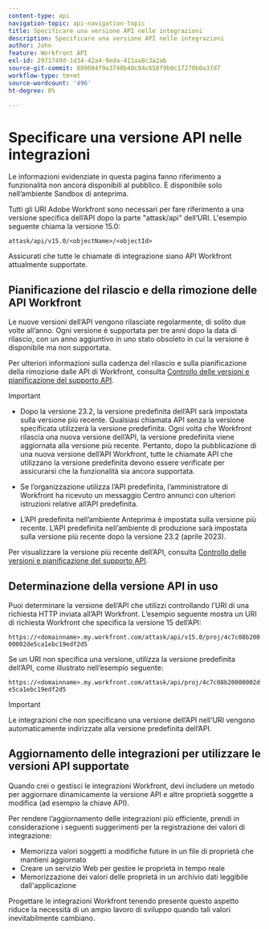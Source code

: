 ```yaml
---
content-type: api
navigation-topic: api-navigation-topic
title: Specificare una versione API nelle integrazioni
description: Specificare una versione API nelle integrazioni
author: John
feature: Workfront API
exl-id: 2971749d-1d34-42a4-9eda-411aa8c3a2ab
source-git-commit: 889084f9a3740b40c84c658f9b0c17270b0a37d7
workflow-type: tm+mt
source-wordcount: '496'
ht-degree: 0%

---
```


# Specificare una versione API nelle integrazioni

<span class="preview">Le informazioni evidenziate in questa pagina fanno riferimento a funzionalità non ancora disponibili al pubblico. È disponibile solo nell’ambiente Sandbox di anteprima.</span>

Tutti gli URI Adobe Workfront sono necessari per fare riferimento a una versione specifica dell’API dopo la parte &quot;attask/api&quot; dell’URI. L&#39;esempio seguente chiama la versione 15.0:

`attask/api/v15.0/<objectName>/<objectId>`

Assicurati che tutte le chiamate di integrazione siano API Workfront attualmente supportate.

## Pianificazione del rilascio e della rimozione delle API Workfront

Le nuove versioni dell’API vengono rilasciate regolarmente, di solito due volte all’anno. Ogni versione è supportata per tre anni dopo la data di rilascio, con un anno aggiuntivo in uno stato obsoleto in cui la versione è disponibile ma non supportata.

Per ulteriori informazioni sulla cadenza del rilascio e sulla pianificazione della rimozione dalle API di Workfront, consulta [Controllo delle versioni e pianificazione del supporto API](../../wf-api/api/api-version-support-schedule.md).

>[!IMPORTANT]
>
>* Dopo la versione 23.2, la versione predefinita dell’API sarà impostata sulla versione più recente. Qualsiasi chiamata API senza la versione specificata utilizzerà la versione predefinita. Ogni volta che Workfront rilascia una nuova versione dell’API, la versione predefinita viene aggiornata alla versione più recente. Pertanto, dopo la pubblicazione di una nuova versione dell’API Workfront, tutte le chiamate API che utilizzano la versione predefinita devono essere verificate per assicurarsi che la funzionalità sia ancora supportata.
>
>* Se l’organizzazione utilizza l’API predefinita, l’amministratore di Workfront ha ricevuto un messaggio Centro annunci con ulteriori istruzioni relative all’API predefinita.
>
>* <span class="preview">L’API predefinita nell’ambiente Anteprima è impostata sulla versione più recente. L’API predefinita nell’ambiente di produzione sarà impostata sulla versione più recente dopo la versione 23.2 (aprile 2023)</span>.
>
>Per visualizzare la versione più recente dell’API, consulta [Controllo delle versioni e pianificazione del supporto API](../../wf-api/api/api-version-support-schedule.md).


## Determinazione della versione API in uso

Puoi determinare la versione dell’API che utilizzi controllando l’URI di una richiesta HTTP inviata all’API Workfront. L’esempio seguente mostra un URI di richiesta Workfront che specifica la versione 15 dell’API:

`https://<domainname>.my.workfront.com/attask/api/v15.0/proj/4c7c08b20000002de5ca1ebc19edf2d5`

Se un URI non specifica una versione, utilizza la versione predefinita dell’API, come illustrato nell’esempio seguente:

`https://<domainname>.my.workfront.com/attask/api/proj/4c7c08b20000002de5ca1ebc19edf2d5`

>[!IMPORTANT]
>
> Le integrazioni che non specificano una versione dell’API nell’URI vengono automaticamente indirizzate alla versione predefinita dell’API.

## Aggiornamento delle integrazioni per utilizzare le versioni API supportate

Quando crei o gestisci le integrazioni Workfront, devi includere un metodo per aggiornare dinamicamente la versione API e altre proprietà soggette a modifica (ad esempio la chiave API).

Per rendere l’aggiornamento delle integrazioni più efficiente, prendi in considerazione i seguenti suggerimenti per la registrazione dei valori di integrazione:

* Memorizza valori soggetti a modifiche future in un file di proprietà che mantieni aggiornato
* Creare un servizio Web per gestire le proprietà in tempo reale
* Memorizzazione dei valori delle proprietà in un archivio dati leggibile dall&#39;applicazione

Progettare le integrazioni Workfront tenendo presente questo aspetto riduce la necessità di un ampio lavoro di sviluppo quando tali valori inevitabilmente cambiano.
